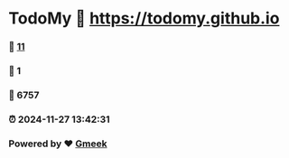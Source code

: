 # TodoMy :link: https://todomy.github.io 
### :page_facing_up: [11](https://todomy.github.io/tag.html) 
### :speech_balloon: 1 
### :hibiscus: 6757 
### :alarm_clock: 2024-11-27 13:42:31 
### Powered by :heart: [Gmeek](https://github.com/Meekdai/Gmeek)
